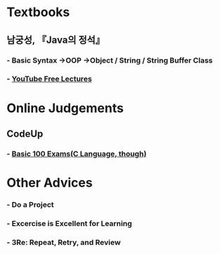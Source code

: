 # Textbooks
## 남궁성, 『Java의 정석』
### - Basic Syntax ->OOP ->Object / String / String Buffer Class
### - [YouTube Free Lectures](https://youtube.com/playlist?list=PLW2UjW795-f6xWA2_MUhEVgPauhGl3xIp "남궁성의 정석코딩 - 자바의 정석 기초편 PlayList")
# Online Judgements
## CodeUp
### - [Basic 100 Exams(C Language, though)](https://codeup.kr/problemsetsol.php?psid=23 "문제집 : C언어 기초 100제")

# Other Advices
### - Do a Project
### - Excercise is Excellent for Learning
### - 3Re: Repeat, Retry, and Review

